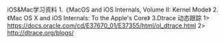 # 
iOS&Mac学习资料
1.《MacOS and iOS Internals, Volume II: Kernel Mode》
2.《Mac OS X and iOS Internals: To the Apple's Core》
3.Dtrace 动态跟踪
    1> https://docs.oracle.com/cd/E37670_01/E37355/html/ol_dtrace.html
    2> http://dtrace.org/blogs/
